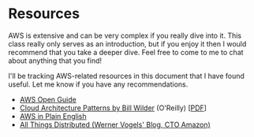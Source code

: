 # Resources

AWS is extensive and can be very complex if you really dive into it. This class really only serves as an introduction, but if you enjoy it then I would recommend that you take a deeper dive. Feel free to come to me to chat about anything that you find!

I'll be tracking AWS-related resources in this document that I have found useful. Let me know if you have any recommendations.

- [AWS Open Guide](https://github.com/open-guides/og-aws)
- [Cloud Architecture Patterns by Bill Wilder](http://shop.oreilly.com/product/0636920023777.do) (O'Reilly) [[PDF](https://github.com/sjarol/ebooks/blob/master/%5BCLOUD%5D%5BCloud%20Architecture%20Patterns%5D.pdf)]
- [AWS in Plain English](https://www.expeditedssl.com/aws-in-plain-english)
- [All Things Distributed (Werner Vogels' Blog, CTO Amazon)](http://www.allthingsdistributed.com/)
